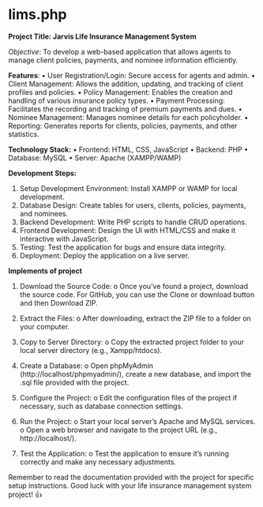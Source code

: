 # lims.php

**Project Title: Jarvis Life Insurance Management System**

_Objective_: To develop a web-based application that allows agents to manage client policies, payments, and nominee information efficiently.

**Features**:
  •	User Registration/Login: Secure access for agents and admin.
  •	Client Management: Allows the addition, updating, and tracking of client profiles and policies.
  •	Policy Management: Enables the creation and handling of various insurance policy types.
  •	Payment Processing: Facilitates the recording and tracking of premium payments and dues.
  •	Nominee Management: Manages nominee details for each policyholder.
  •	Reporting: Generates reports for clients, policies, payments, and other statistics.

**Technology Stack:**
•	Frontend: HTML, CSS, JavaScript
•	Backend: PHP
•	Database: MySQL
•	Server: Apache (XAMPP/WAMP)

**Development Steps:**
1.	Setup Development Environment: Install XAMPP or WAMP for local development.
2.	Database Design: Create tables for users, clients, policies, payments, and nominees.
3.	Backend Development: Write PHP scripts to handle CRUD operations.
4.	Frontend Development: Design the UI with HTML/CSS and make it interactive with JavaScript.
5.	Testing: Test the application for bugs and ensure data integrity.
6.	Deployment: Deploy the application on a live server.

**Implements of project**
1.	Download the Source Code:
  o	Once you’ve found a project, download the source code. For GitHub, you can use the Clone or download button and then Download ZIP.

2.	Extract the Files:
  o	After downloading, extract the ZIP file to a folder on your computer.

3.	Copy to Server Directory:
  o	Copy the extracted project folder to your local server directory (e.g., Xampp/htdocs).

4.	Create a Database:
  o	Open phpMyAdmin (http://localhost/phpmyadmin/), create a new database, and import the .sql file provided with the project.

5.	Configure the Project:
  o	Edit the configuration files of the project if necessary, such as database connection settings.

6.	Run the Project:
  o	Start your local server’s Apache and MySQL services.
  o	Open a web browser and navigate to the project URL (e.g., http://localhost/).

7.	Test the Application:
  o	Test the application to ensure it’s running correctly and make any necessary adjustments.

Remember to read the documentation provided with the project for specific setup instructions. Good luck with your life insurance management system project! 👍
